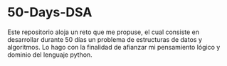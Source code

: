 # 50-Days-DSA
Este repositorio aloja un reto que me propuse, el cual consiste en desarrollar durante 50 días un problema de estructuras de datos y algoritmos. Lo hago con la finalidad de afianzar mi pensamiento lógico y dominio del lenguaje python. 

